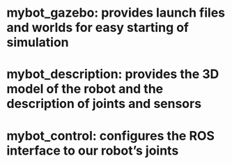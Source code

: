 # mybot_gazebo: provides launch files and worlds for easy starting of simulation 
# mybot_description: provides the 3D model of the robot and the description of joints and sensors 
#	mybot_control: configures the ROS interface to our robot’s joints 
